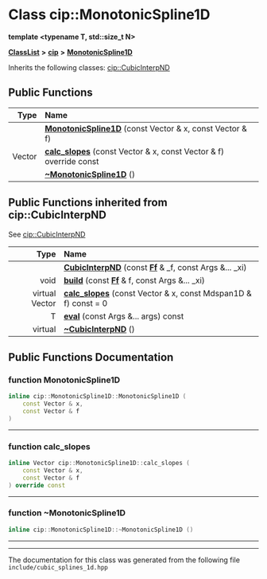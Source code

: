 

# Class cip::MonotonicSpline1D

**template &lt;typename T, std::size\_t N&gt;**



[**ClassList**](annotated.md) **>** [**cip**](namespacecip.md) **>** [**MonotonicSpline1D**](classcip_1_1MonotonicSpline1D.md)








Inherits the following classes: [cip::CubicInterpND](classcip_1_1CubicInterpND.md)






















































## Public Functions

| Type | Name |
| ---: | :--- |
|   | [**MonotonicSpline1D**](#function-monotonicspline1d) (const Vector & x, const Vector & f) <br> |
|  Vector | [**calc\_slopes**](#function-calc_slopes) (const Vector & x, const Vector & f) override const<br> |
|   | [**~MonotonicSpline1D**](#function-monotonicspline1d) () <br> |


## Public Functions inherited from cip::CubicInterpND

See [cip::CubicInterpND](classcip_1_1CubicInterpND.md)

| Type | Name |
| ---: | :--- |
|   | [**CubicInterpND**](classcip_1_1CubicInterpND.md#function-cubicinterpnd) (const [**Ff**](classcip_1_1VectorN.md) & \_f, const Args &... \_xi) <br> |
|  void | [**build**](classcip_1_1CubicInterpND.md#function-build) (const [**Ff**](classcip_1_1VectorN.md) & f, const Args &... \_xi) <br> |
| virtual Vector | [**calc\_slopes**](classcip_1_1CubicInterpND.md#function-calc_slopes) (const Vector & x, const Mdspan1D & f) const = 0<br> |
|  T | [**eval**](classcip_1_1CubicInterpND.md#function-eval) (const Args &... args) const<br> |
| virtual  | [**~CubicInterpND**](classcip_1_1CubicInterpND.md#function-cubicinterpnd) () <br> |






















































## Public Functions Documentation




### function MonotonicSpline1D 

```C++
inline cip::MonotonicSpline1D::MonotonicSpline1D (
    const Vector & x,
    const Vector & f
) 
```




<hr>



### function calc\_slopes 

```C++
inline Vector cip::MonotonicSpline1D::calc_slopes (
    const Vector & x,
    const Vector & f
) override const
```




<hr>



### function ~MonotonicSpline1D 

```C++
inline cip::MonotonicSpline1D::~MonotonicSpline1D () 
```




<hr>

------------------------------
The documentation for this class was generated from the following file `include/cubic_splines_1d.hpp`

